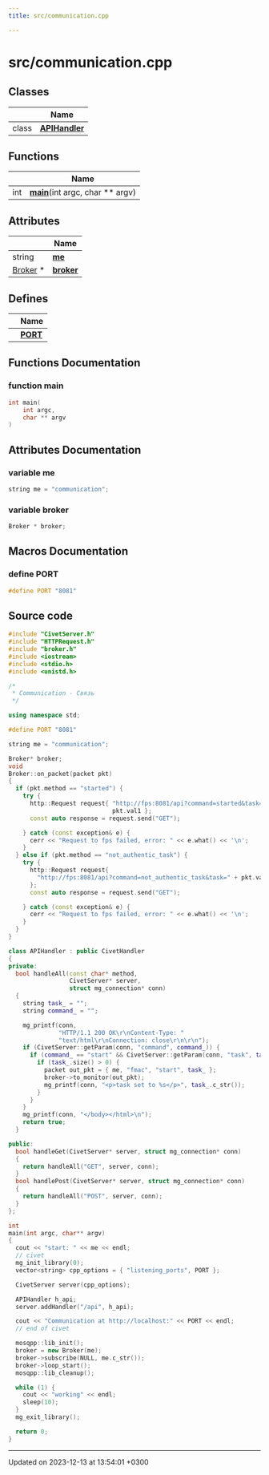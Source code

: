 ```yaml
---
title: src/communication.cpp

---
```


# src/communication.cpp



## Classes

|                | Name           |
| -------------- | -------------- |
| class | **[APIHandler](Classes/classAPIHandler.md)**  |

## Functions

|                | Name           |
| -------------- | -------------- |
| int | **[main](Files/communication_8cpp.md#function-main)**(int argc, char ** argv) |

## Attributes

|                | Name           |
| -------------- | -------------- |
| string | **[me](Files/communication_8cpp.md#variable-me)**  |
| [Broker](Classes/classBroker.md) * | **[broker](Files/communication_8cpp.md#variable-broker)**  |

## Defines

|                | Name           |
| -------------- | -------------- |
|  | **[PORT](Files/communication_8cpp.md#define-port)**  |


## Functions Documentation

### function main

```cpp
int main(
    int argc,
    char ** argv
)
```



## Attributes Documentation

### variable me

```cpp
string me = "communication";
```


### variable broker

```cpp
Broker * broker;
```



## Macros Documentation

### define PORT

```cpp
#define PORT "8081"
```


## Source code

```cpp
#include "CivetServer.h"
#include "HTTPRequest.h"
#include "broker.h"
#include <iostream>
#include <stdio.h>
#include <unistd.h>

/*
 * Communication - Связь
 */

using namespace std;

#define PORT "8081"

string me = "communication";

Broker* broker;
void
Broker::on_packet(packet pkt)
{
  if (pkt.method == "started") {
    try {
      http::Request request{ "http://fps:8081/api?command=started&task=" +
                             pkt.val1 };
      const auto response = request.send("GET");

    } catch (const exception& e) {
      cerr << "Request to fps failed, error: " << e.what() << '\n';
    }
  } else if (pkt.method == "not_authentic_task") {
    try {
      http::Request request{
        "http://fps:8081/api?command=not_authentic_task&task=" + pkt.val1
      };
      const auto response = request.send("GET");

    } catch (const exception& e) {
      cerr << "Request to fps failed, error: " << e.what() << '\n';
    }
  }
}

class APIHandler : public CivetHandler
{
private:
  bool handleAll(const char* method,
                 CivetServer* server,
                 struct mg_connection* conn)
  {
    string task_ = "";
    string command_ = "";

    mg_printf(conn,
              "HTTP/1.1 200 OK\r\nContent-Type: "
              "text/html\r\nConnection: close\r\n\r\n");
    if (CivetServer::getParam(conn, "command", command_)) {
      if (command_ == "start" && CivetServer::getParam(conn, "task", task_)) {
        if (task_.size() > 0) {
          packet out_pkt = { me, "fmac", "start", task_ };
          broker->to_monitor(out_pkt);
          mg_printf(conn, "<p>task set to %s</p>", task_.c_str());
        }
      }
    }
    mg_printf(conn, "</body></html>\n");
    return true;
  }

public:
  bool handleGet(CivetServer* server, struct mg_connection* conn)
  {
    return handleAll("GET", server, conn);
  }
  bool handlePost(CivetServer* server, struct mg_connection* conn)
  {
    return handleAll("POST", server, conn);
  }
};

int
main(int argc, char** argv)
{
  cout << "start: " << me << endl;
  // civet
  mg_init_library(0);
  vector<string> cpp_options = { "listening_ports", PORT };

  CivetServer server(cpp_options);

  APIHandler h_api;
  server.addHandler("/api", h_api);

  cout << "Communication at http://localhost:" << PORT << endl;
  // end of civet

  mosqpp::lib_init();
  broker = new Broker(me);
  broker->subscribe(NULL, me.c_str());
  broker->loop_start();
  mosqpp::lib_cleanup();

  while (1) {
    cout << "working" << endl;
    sleep(10);
  }
  mg_exit_library();

  return 0;
}
```


-------------------------------

Updated on 2023-12-13 at 13:54:01 +0300
